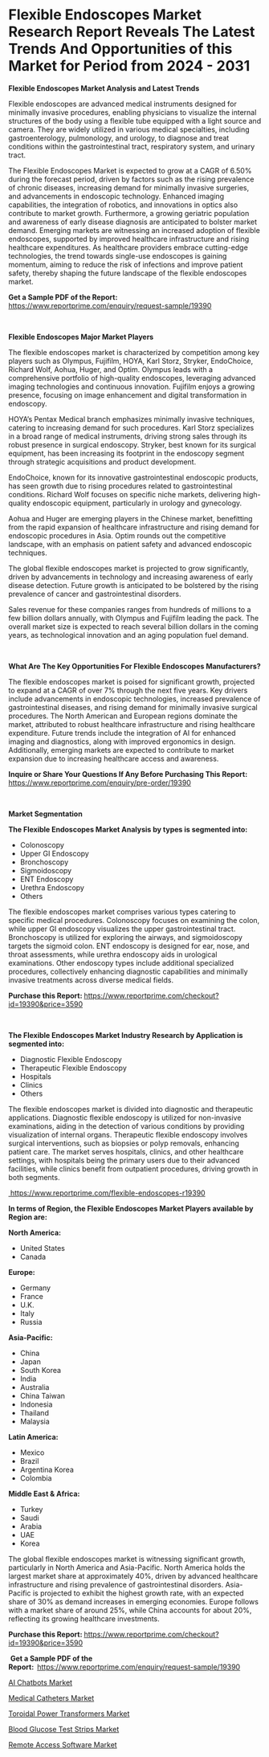 <p><h1>Flexible Endoscopes Market Research Report Reveals The Latest Trends And Opportunities of this Market for Period from 2024 - 2031</h1></p><p><strong>Flexible Endoscopes Market Analysis and Latest Trends</strong></p>
<p><p>Flexible endoscopes are advanced medical instruments designed for minimally invasive procedures, enabling physicians to visualize the internal structures of the body using a flexible tube equipped with a light source and camera. They are widely utilized in various medical specialties, including gastroenterology, pulmonology, and urology, to diagnose and treat conditions within the gastrointestinal tract, respiratory system, and urinary tract.</p><p>The Flexible Endoscopes Market is expected to grow at a CAGR of 6.50% during the forecast period, driven by factors such as the rising prevalence of chronic diseases, increasing demand for minimally invasive surgeries, and advancements in endoscopic technology. Enhanced imaging capabilities, the integration of robotics, and innovations in optics also contribute to market growth. Furthermore, a growing geriatric population and awareness of early disease diagnosis are anticipated to bolster market demand. Emerging markets are witnessing an increased adoption of flexible endoscopes, supported by improved healthcare infrastructure and rising healthcare expenditures. As healthcare providers embrace cutting-edge technologies, the trend towards single-use endoscopes is gaining momentum, aiming to reduce the risk of infections and improve patient safety, thereby shaping the future landscape of the flexible endoscopes market.</p></p>
<p><strong>Get a Sample PDF of the Report:&nbsp;</strong> <a href="https://www.reportprime.com/enquiry/request-sample/19390?utm_campaign=40&utm_medium=2&utm_source=Github&utm_content=ia&utm_term=23112024&utm_id=flexible-endoscopes">https://www.reportprime.com/enquiry/request-sample/19390</a></p>
<p>&nbsp;</p>
<p><strong>Flexible Endoscopes Major Market Players</strong></p>
<p><p>The flexible endoscopes market is characterized by competition among key players such as Olympus, Fujifilm, HOYA, Karl Storz, Stryker, EndoChoice, Richard Wolf, Aohua, Huger, and Optim. Olympus leads with a comprehensive portfolio of high-quality endoscopes, leveraging advanced imaging technologies and continuous innovation. Fujifilm enjoys a growing presence, focusing on image enhancement and digital transformation in endoscopy. </p><p>HOYA’s Pentax Medical branch emphasizes minimally invasive techniques, catering to increasing demand for such procedures. Karl Storz specializes in a broad range of medical instruments, driving strong sales through its robust presence in surgical endoscopy. Stryker, best known for its surgical equipment, has been increasing its footprint in the endoscopy segment through strategic acquisitions and product development.</p><p>EndoChoice, known for its innovative gastrointestinal endoscopic products, has seen growth due to rising procedures related to gastrointestinal conditions. Richard Wolf focuses on specific niche markets, delivering high-quality endoscopic equipment, particularly in urology and gynecology. </p><p>Aohua and Huger are emerging players in the Chinese market, benefitting from the rapid expansion of healthcare infrastructure and rising demand for endoscopic procedures in Asia. Optim rounds out the competitive landscape, with an emphasis on patient safety and advanced endoscopic techniques.</p><p>The global flexible endoscopes market is projected to grow significantly, driven by advancements in technology and increasing awareness of early disease detection. Future growth is anticipated to be bolstered by the rising prevalence of cancer and gastrointestinal disorders.</p><p>Sales revenue for these companies ranges from hundreds of millions to a few billion dollars annually, with Olympus and Fujifilm leading the pack. The overall market size is expected to reach several billion dollars in the coming years, as technological innovation and an aging population fuel demand.</p></p>
<p>&nbsp;</p>
<p><strong>What Are The Key Opportunities For Flexible Endoscopes Manufacturers?</strong></p>
<p><p>The flexible endoscopes market is poised for significant growth, projected to expand at a CAGR of over 7% through the next five years. Key drivers include advancements in endoscopic technologies, increased prevalence of gastrointestinal diseases, and rising demand for minimally invasive surgical procedures. The North American and European regions dominate the market, attributed to robust healthcare infrastructure and rising healthcare expenditure. Future trends include the integration of AI for enhanced imaging and diagnostics, along with improved ergonomics in design. Additionally, emerging markets are expected to contribute to market expansion due to increasing healthcare access and awareness.</p></p>
<p><strong>Inquire or Share Your Questions If Any Before Purchasing This Report:</strong> <a href="https://www.reportprime.com/enquiry/pre-order/19390?utm_campaign=40&utm_medium=2&utm_source=Github&utm_content=ia&utm_term=23112024&utm_id=flexible-endoscopes">https://www.reportprime.com/enquiry/pre-order/19390</a></p>
<p>&nbsp;</p>
<p><strong>Market Segmentation</strong></p>
<p><strong>The Flexible Endoscopes Market Analysis by types is segmented into:</strong></p>
<p><ul><li>Colonoscopy</li><li>Upper GI Endoscopy</li><li>Bronchoscopy</li><li>Sigmoidoscopy</li><li>ENT Endoscopy</li><li>Urethra Endoscopy</li><li>Others</li></ul></p>
<p><p>The flexible endoscopes market comprises various types catering to specific medical procedures. Colonoscopy focuses on examining the colon, while upper GI endoscopy visualizes the upper gastrointestinal tract. Bronchoscopy is utilized for exploring the airways, and sigmoidoscopy targets the sigmoid colon. ENT endoscopy is designed for ear, nose, and throat assessments, while urethra endoscopy aids in urological examinations. Other endoscopy types include additional specialized procedures, collectively enhancing diagnostic capabilities and minimally invasive treatments across diverse medical fields.</p></p>
<p><strong>Purchase this Report:&nbsp;</strong><a href="https://www.reportprime.com/checkout?id=19390&price=3590&utm_campaign=40&utm_medium=2&utm_source=Github&utm_content=ia&utm_term=23112024&utm_id=flexible-endoscopes">https://www.reportprime.com/checkout?id=19390&price=3590</a></p>
<p>&nbsp;</p>
<p><strong>The Flexible Endoscopes Market Industry Research by Application is segmented into:</strong></p>
<p><ul><li>Diagnostic Flexible Endoscopy</li><li>Therapeutic Flexible Endoscopy</li><li>Hospitals</li><li>Clinics</li><li>Others</li></ul></p>
<p><p>The flexible endoscopes market is divided into diagnostic and therapeutic applications. Diagnostic flexible endoscopy is utilized for non-invasive examinations, aiding in the detection of various conditions by providing visualization of internal organs. Therapeutic flexible endoscopy involves surgical interventions, such as biopsies or polyp removals, enhancing patient care. The market serves hospitals, clinics, and other healthcare settings, with hospitals being the primary users due to their advanced facilities, while clinics benefit from outpatient procedures, driving growth in both segments.</p></p>
<p><a href="https://www.reportprime.com/flexible-endoscopes-r19390?utm_campaign=40&utm_medium=2&utm_source=Github&utm_content=ia&utm_term=23112024&utm_id=flexible-endoscopes">&nbsp;https://www.reportprime.com/flexible-endoscopes-r19390</a></p>
<p><strong>In terms of Region, the Flexible Endoscopes Market Players available by Region are:</strong></p>
<p>
    <p> <strong> North America: </strong>
        <ul>
            <li>United States</li>
            <li>Canada</li>
        </ul>
        </p> 
    <p> <strong> Europe: </strong>
        <ul>
            <li>Germany</li>
            <li>France</li>
            <li>U.K.</li>
            <li>Italy</li>
            <li>Russia</li>
        </ul>
        </p> 
    <p> <strong> Asia-Pacific: </strong>
        <ul>
            <li>China</li>
            <li>Japan</li>
            <li>South Korea</li>
            <li>India</li>
            <li>Australia</li>
            <li>China Taiwan</li>
            <li>Indonesia</li>
            <li>Thailand</li>
            <li>Malaysia</li>
        </ul>
        </p> 
    <p> <strong> Latin America: </strong>
        <ul>
            <li>Mexico</li>
            <li>Brazil</li>
            <li>Argentina Korea</li>
            <li>Colombia</li>
        </ul>
        </p> 
    <p> <strong> Middle East & Africa: </strong>
        <ul>
            <li>Turkey</li>
            <li>Saudi</li>
            <li>Arabia</li>
            <li>UAE</li>
            <li>Korea</li>
        </ul>
    </p>
    </p>
<p><p>The global flexible endoscopes market is witnessing significant growth, particularly in North America and Asia-Pacific. North America holds the largest market share at approximately 40%, driven by advanced healthcare infrastructure and rising prevalence of gastrointestinal disorders. Asia-Pacific is projected to exhibit the highest growth rate, with an expected share of 30% as demand increases in emerging economies. Europe follows with a market share of around 25%, while China accounts for about 20%, reflecting its growing healthcare investments.</p></p>
<p><strong>Purchase this Report: </strong><a href="https://www.reportprime.com/checkout?id=19390&price=3590&utm_campaign=40&utm_medium=2&utm_source=Github&utm_content=ia&utm_term=23112024&utm_id=flexible-endoscopes">https://www.reportprime.com/checkout?id=19390&price=3590</a></p>
<p>&nbsp;<strong>Get a Sample PDF of the Report:&nbsp;&nbsp;</strong><a href="https://www.reportprime.com/enquiry/request-sample/19390?utm_campaign=40&utm_medium=2&utm_source=Github&utm_content=ia&utm_term=23112024&utm_id=flexible-endoscopes">https://www.reportprime.com/enquiry/request-sample/19390</a></p>
<p><strong></strong></p>
<p><p><a href="https://issuu.com/reportprime-2/docs/ai-chatbots-market-size-2030.pptx_be1c6b188fedeb?utm_campaign=40&utm_medium=2&utm_source=Github&utm_content=ia&utm_term=23112024&utm_id=flexible-endoscopes">AI Chatbots Market</a></p><p><a href="https://github.com/abbislposival/Market-Research-Report-List-1/blob/main/medical-catheters-market.md?utm_campaign=40&utm_medium=2&utm_source=Github&utm_content=ia&utm_term=23112024&utm_id=flexible-endoscopes">Medical Catheters Market</a></p><p><a href="https://www.linkedin.com/pulse/toroidal-power-transformers-market-revenue-projections-projected-soanc?utm_campaign=40&utm_medium=2&utm_source=Github&utm_content=ia&utm_term=23112024&utm_id=flexible-endoscopes">Toroidal Power Transformers Market</a></p><p><a href="https://github.com/DixieGrimes/Market-Research-Report-List-1/blob/main/blood-glucose-test-strips-market.md?utm_campaign=40&utm_medium=2&utm_source=Github&utm_content=ia&utm_term=23112024&utm_id=flexible-endoscopes">Blood Glucose Test Strips Market</a></p><p><a href="https://issuu.com/reportprime-2/docs/remote-access-software-market-size-_8d2cc527aa6892?utm_campaign=40&utm_medium=2&utm_source=Github&utm_content=ia&utm_term=23112024&utm_id=flexible-endoscopes">Remote Access Software Market</a></p></p>